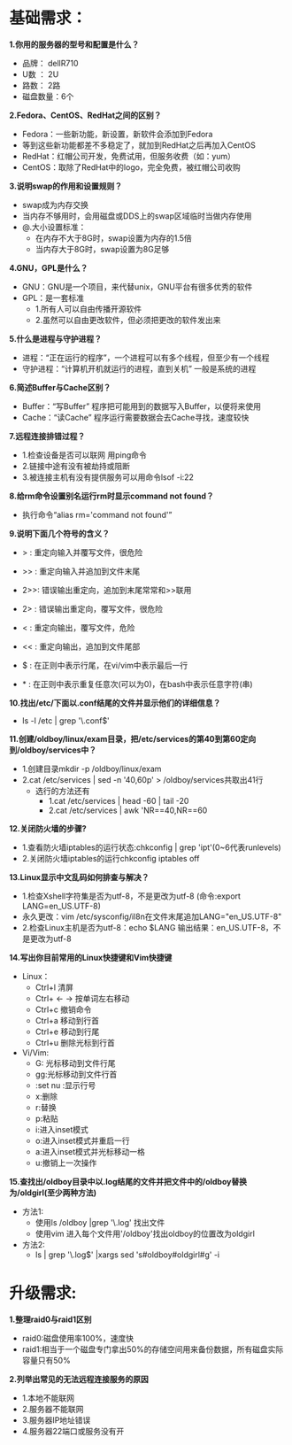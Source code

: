 # 基础需求：
__1.你用的服务器的型号和配置是什么？__<br>
- 品牌：    dellR710
- U数 ：    2U
- 路数：    2路
- 磁盘数量：6个

__2.Fedora、CentOS、RedHat之间的区别？__<br>
- Fedora：一些新功能，新设置，新软件会添加到Fedora
- 等到这些新功能都差不多稳定了，就加到RedHat之后再加入CentOS
- RedHat：红帽公司开发，免费试用，但服务收费（如：yum）
- CentOS：取除了RedHat中的logo，完全免费，被红帽公司收购

__3.说明swap的作用和设置规则？__<br>
- swap成为内存交换
- 当内存不够用时，会用磁盘或DDS上的swap区域临时当做内存使用
- @.大小设置标准：
    - 在内存不大于8G时，swap设置为内存的1.5倍
    - 当内存大于8G时，swap设置为8G足够

__4.GNU，GPL是什么？__<br>
- GNU：GNU是一个项目，来代替unix，GNU平台有很多优秀的软件
- GPL：是一套标准
    - 1.所有人可以自由传播开源软件
    - 2.虽然可以自由更改软件，但必须把更改的软件发出来

__5.什么是进程与守护进程？__<br>
- 进程：“正在运行的程序”，一个进程可以有多个线程，但至少有一个线程
- 守护进程：“计算机开机就运行的进程，直到关机” 一般是系统的进程

__6.简述Buffer与Cache区别？__<br>
- Buffer：“写Buffer” 程序把可能用到的数据写入Buffer，以便将来使用
- Cache：“读Cache” 程序运行需要数据会去Cache寻找，速度较快

__7.远程连接排错过程？__<br>
- 1.检查设备是否可以联网 用ping命令
- 2.链接中途有没有被劫持或阻断
- 3.被连接主机有没有提供服务可以用命令lsof -i:22

__8.给rm命令设置别名运行rm时显示command not found？__<br>
- 执行命令“alias rm='command not found'”

__9.说明下面几个符号的含义？__<br>

- \>  : 重定向输入并覆写文件，很危险

- \>> : 重定向输入并追加到文件末尾
- 2>>: 错误输出重定向，追加到末尾常常和>>联用
- 2> : 错误输出重定向，覆写文件，很危险
- <  : 重定向输出，覆写文件，危险
- << : 重定向输出，追加到文件尾部
- $  : 在正则中表示行尾，在vi/vim中表示最后一行
- \*  : 在正则中表示重复任意次(可以为0)，在bash中表示任意字符(串)

__10.找出/etc/下面以.conf结尾的文件并显示他们的详细信息？__<br>
- ls -l /etc | grep '\\.conf$'

__11.创建/oldboy/linux/exam目录，把/etc/services的第40到第60定向到/oldboy/services中？__<br>
- 1.创建目录mkdir -p /oldboy/linux/exam
- 2.cat /etc/services | sed -n '40,60p' > /oldboy/services共取出41行
    - 选行的方法还有
        - 1.cat /etc/services | head -60 | tail -20
        - 2.cat /etc/services | awk 'NR==40,NR==60

__12.关闭防火墙的步骤?__<br>
- 1.查看防火墙iptables的运行状态:chkconfig | grep 'ipt'(0~6代表runlevels)
- 2.关闭防火墙iptables的运行chkconfig iptables off

__13.Linux显示中文乱码如何排查与解决？__<br>
- 1.检查Xshell字符集是否为utf-8，不是更改为utf-8 (命令:export LANG=en_US.UTF-8)
- 	永久更改：vim /etc/sysconfig/il8n在文件末尾追加LANG="en_US.UTF-8"
- 2.检查Linux主机是否为utf-8：echo $LANG 输出结果：en_US.UTF-8，不是更改为utf-8

__14.写出你目前常用的Linux快捷键和Vim快捷键__<br>
- Linux：
	- Ctrl+l 清屏
	- Ctrl+ ← →  按单词左右移动
	- Ctrl+c 撤销命令
	- Ctrl+a 移动到行首
	- Ctrl+e 移动到行尾
	- Ctrl+u 删除光标到行首
- Vi/Vim:
    - G: 光标移动到文件行尾
    - gg:光标移动到文件行首
    - :set nu :显示行号
    - x:删除
    - r:替换
    - p:粘贴
    - i:进入inset模式
    - o:进入inset模式并重启一行
    - a:进入inset模式并光标移动一格
    - u:撤销上一次操作

__15.查找出/oldboy目录中以.log结尾的文件并把文件中的/oldboy替换为/oldgirl(至少两种方法)__<br>
- 方法1:
    - 使用ls /oldboy |grep '\\.log' 找出文件
    - 使用vim 进入每个文件用'/oldboy'找出oldboy的位置改为oldgirl
- 方法2:
    - ls | grep '\\.log$' |xargs sed 's#oldboy#oldgirl#g' -i


# 升级需求:
__1.整理raid0与raid1区别__<br>
- raid0:磁盘使用率100%，速度快
- raid1:相当于一个磁盘专门拿出50%的存储空间用来备份数据，所有磁盘实际容量只有50%

__2.列举出常见的无法远程连接服务的原因__<br>
- 1.本地不能联网
- 2.服务器不能联网
- 3.服务器IP地址错误
- 4.服务器22端口或服务没有开


